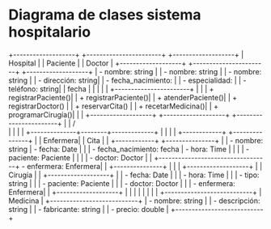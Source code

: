 # Diagrama de clases sistema hospitalario

+-------------------+          +-----------------------+         +-------------------+
|      Hospital     |          |        Paciente       |         |       Doctor      |
+-------------------+          +-----------------------+         +-------------------+
| - nombre: string  |          | - nombre: string      |         | - nombre: string  |
| - dirección: string|          | - fecha_nacimiento:  |         | - especialidad:   |
| - teléfono: string|          |   fecha              |         |                   |
|                   |          +-----------------------+         |                   |
| + registrarPaciente()|       | + registrarPaciente()|         | + atenderPaciente()|
| + registrarDoctor() |       | + reservarCita()      |         | + recetarMedicina()|
| + programarCirugía()|       |                       |         +-------------------+
+-------------------+          +-----------------------+
         |                             |       /\
         |                             |        |
         |              +--------------+--------+-------------+
         |              |                                     |
         |        +------------+                      +---------------+
         |        |   Enfermera|                      |     Cita      |
         |        +------------+                      +---------------+
         |        | - nombre: string                 | - fecha: Date  |
         |        | - fecha_nacimiento: fecha        | - hora: Time   |
         |        |                                  | - paciente: Paciente |
         |        |                                  | - doctor: Doctor |
         |        +----------------------------------+ - enfermera: Enfermera|
         |                                            +---------------+
         |
         |
         |          +-------------------+
         |          |     Cirugía       |
         |          +-------------------+
         |          | - fecha: Date     |
         |          | - hora: Time      |
         |          | - tipo: string    |
         |          | - paciente: Paciente |
         |          | - doctor: Doctor  |
         |          | - enfermera: Enfermera|
         |          +-------------------+
         |
         |
         |
         |
         |
         |
         |
         |
+---------------------------+
|          Medicina         |
+---------------------------+
| - nombre: string          |
| - descripción: string     |
| - fabricante: string      |
| - precio: double          |
+---------------------------+

